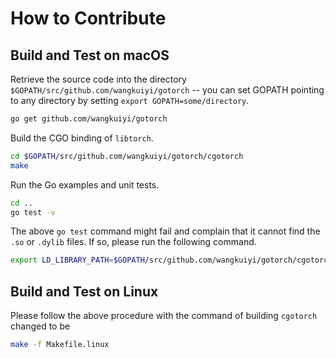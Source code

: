 # How to Contribute

## Build and Test on macOS

Retrieve the source code into the directory `$GOPATH/src/github.com/wangkuiyi/gotorch` -- you can set GOPATH pointing to any directory by setting `export GOPATH=some/directory`.

```bash
go get github.com/wangkuiyi/gotorch
```

Build the CGO binding of `libtorch`.

```bash
cd $GOPATH/src/github.com/wangkuiyi/gotorch/cgotorch
make
```

Run the Go examples and unit tests.

```bash
cd ..
go test -v
```

The above `go test` command might fail and complain that it cannot find the `.so` or `.dylib` files.  If so, please run the following command.

```bash
export LD_LIBRARY_PATH=$GOPATH/src/github.com/wangkuiyi/gotorch/cgotorch/libtorch/lib:$LD_LIBRARY_PATH
```

## Build and Test on Linux

Please follow the above procedure with the command of building `cgotorch` changed to be 

```bash
make -f Makefile.linux
```
